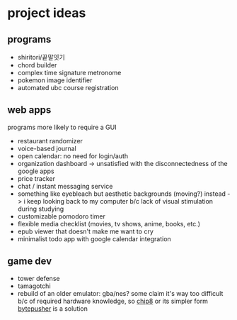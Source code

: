# project ideas 
## programs
- shiritori/끝말잇기
- chord builder
- complex time signature metronome
- pokemon image identifier
- automated ubc course registration

## web apps
programs more likely to require a GUI
- restaurant randomizer
- voice-based journal
- open calendar: no need for login/auth
- organization dashboard -> unsatisfied with the disconnectedness of the google apps
- price tracker
- chat / instant messaging service
- something like eyebleach but aesthetic backgrounds (moving?) instead -> i keep looking back to my computer b/c lack of visual stimulation during studying
- customizable pomodoro timer
- flexible media checklist (movies, tv shows, anime, books, etc.)
- epub viewer that doesn't make me want to cry
- minimalist todo app with google calendar integration

## game dev
- tower defense
- tamagotchi
- rebuild of an older emulator: gba/nes? some claim it's way too difficult b/c of required hardware knowledge, so [chip8](https://blog.scottlogic.com/2017/12/13/chip8-emulator-webassembly-rust.html) or its simpler form [bytepusher](https://esolangs.org/wiki/BytePusher) is a solution
